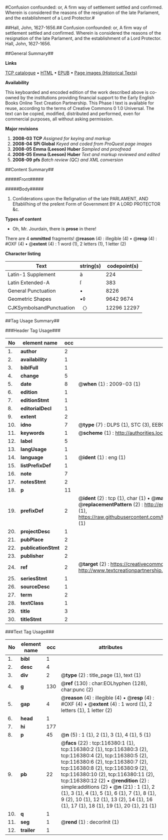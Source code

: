 #Confusion confounded: or, A firm way of settlement settled and confirmed. Wherein is considered the reasons of the resignation of the late Parlament, and the establishment of a Lord Protector.#

##Hall, John, 1627-1656.##
Confusion confounded: or, A firm way of settlement settled and confirmed. Wherein is considered the reasons of the resignation of the late Parlament, and the establishment of a Lord Protector.
Hall, John, 1627-1656.

##General Summary##

**Links**

[TCP catalogue](http://www.ota.ox.ac.uk/tcp/)  • 
[HTML](http://tei.it.ox.ac.uk/tcp/Texts-HTML/free/A86/A86752.html)  • 
[EPUB](http://tei.it.ox.ac.uk/tcp/Texts-EPUB/free/A86/A86752.epub) • 
[Page images (Historical Texts)](https://data.historicaltexts.jisc.ac.uk/view?pubId=eebo-99864158e&pageId=eebo-99864158e-116380-1)

**Availability**

This keyboarded and encoded edition of the
	       work described above is co-owned by the institutions
	       providing financial support to the Early English Books
	       Online Text Creation Partnership. This Phase I text is
	       available for reuse, according to the terms of Creative
	       Commons 0 1.0 Universal. The text can be copied,
	       modified, distributed and performed, even for
	       commercial purposes, all without asking permission.

**Major revisions**

1. __2008-03__ __TCP__ *Assigned for keying and markup*
1. __2008-04__ __SPi Global__ *Keyed and coded from ProQuest page images*
1. __2008-05__ __Emma (Leeson) Huber__ *Sampled and proofread*
1. __2008-05__ __Emma (Leeson) Huber__ *Text and markup reviewed and edited*
1. __2008-09__ __pfs__ *Batch review (QC) and XML conversion*

##Content Summary##

#####Front#####

#####Body#####

1. Conſiderations upon the Reſignation of the late PARLAMENT, AND Eſtabliſhing of the preſent Form of Government BY A LORD PROTECTOR &c.

**Types of content**

  * Oh, Mr. Jourdain, there is **prose** in there!

There are 4 **ommitted** fragments! 
 @__reason__ (4) : illegible (4)  •  @__resp__ (4) : #OXF (4)  •  @__extent__ (4) : 1 word (1), 2 letters (1), 1 letter (2)

**Character listing**


|Text|string(s)|codepoint(s)|
|---|---|---|
|Latin-1 Supplement|à|224|
|Latin Extended-A|ſ|383|
|General Punctuation|•|8226|
|Geometric Shapes|▪◊|9642 9674|
|CJKSymbolsandPunctuation|〈〉|12296 12297|

##Tag Usage Summary##

###Header Tag Usage###

|No|element name|occ|attributes|
|---|---|---|---|
|1.|__author__|2||
|2.|__availability__|1||
|3.|__biblFull__|1||
|4.|__change__|5||
|5.|__date__|8| @__when__ (1) : 2009-03 (1)|
|6.|__edition__|1||
|7.|__editionStmt__|1||
|8.|__editorialDecl__|1||
|9.|__extent__|2||
|10.|__idno__|7| @__type__ (7) : DLPS (1), STC (3), EEBO-CITATION (1), PROQUEST (1), VID (1)|
|11.|__keywords__|1| @__scheme__ (1) : http://authorities.loc.gov/ (1)|
|12.|__label__|5||
|13.|__langUsage__|1||
|14.|__language__|1| @__ident__ (1) : eng (1)|
|15.|__listPrefixDef__|1||
|16.|__note__|7||
|17.|__notesStmt__|2||
|18.|__p__|11||
|19.|__prefixDef__|2| @__ident__ (2) : tcp (1), char (1)  •  @__matchPattern__ (2) : ([0-9\-]+):([0-9IVX]+) (1), (.+) (1)  •  @__replacementPattern__ (2) : http://eebo.chadwyck.com/downloadtiff?vid=$1&page=$2 (1), https://raw.githubusercontent.com/textcreationpartnership/Texts/master/tcpchars.xml#$1 (1)|
|20.|__projectDesc__|1||
|21.|__pubPlace__|2||
|22.|__publicationStmt__|2||
|23.|__publisher__|2||
|24.|__ref__|2| @__target__ (2) : https://creativecommons.org/publicdomain/zero/1.0/ (1), http://www.textcreationpartnership.org/docs/. (1)|
|25.|__seriesStmt__|1||
|26.|__sourceDesc__|1||
|27.|__term__|2||
|28.|__textClass__|1||
|29.|__title__|3||
|30.|__titleStmt__|2||


###Text Tag Usage###

|No|element name|occ|attributes|
|---|---|---|---|
|1.|__bibl__|1||
|2.|__desc__|4||
|3.|__div__|2| @__type__ (2) : title_page (1), text (1)|
|4.|__g__|130| @__ref__ (130) : char:EOLhyphen (128), char:punc (2)|
|5.|__gap__|4| @__reason__ (4) : illegible (4)  •  @__resp__ (4) : #OXF (4)  •  @__extent__ (4) : 1 word (1), 2 letters (1), 1 letter (2)|
|6.|__head__|1||
|7.|__hi__|177||
|8.|__p__|45| @__n__ (5) : 1 (1), 2 (1), 3 (1), 4 (1), 5 (1)|
|9.|__pb__|22| @__facs__ (22) : tcp:116380:1 (1), tcp:116380:2 (1), tcp:116380:3 (2), tcp:116380:4 (2), tcp:116380:5 (2), tcp:116380:6 (2), tcp:116380:7 (2), tcp:116380:8 (2), tcp:116380:9 (2), tcp:116380:10 (2), tcp:116380:11 (2), tcp:116380:12 (2)  •  @__rendition__ (2) : simple:additions (2)  •  @__n__ (21) : 1 (1), 2 (1), 3 (1), 4 (1), 5 (1), 6 (1), 7 (1), 8 (1), 9 (2), 10 (1), 12 (1), 13 (2), 14 (1), 16 (1), 17 (1), 18 (1), 19 (1), 20 (1), 21 (1)|
|10.|__q__|1||
|11.|__seg__|1| @__rend__ (1) : decorInit (1)|
|12.|__trailer__|1||
